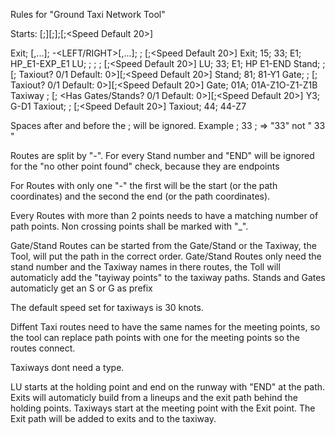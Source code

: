 Rules for "Ground Taxi Network Tool"

Starts:
[<Type>;][<Runway>;]<Name>;<Route>[;<Speed Default 20>]


Exit; <LU Runway>[,...]; <Exit Runway>-<LEFT/RIGHT>[,...]; <Taxiway Name>; <Route>[;<Speed Default 20>]
Exit; 15; 33; E1; HP_E1-EXP_E1
LU; <LU Runway>; <Exit Runway>; <Intersection Name>; <Route>[;<Speed Default 20>]
LU; 33; E1; HP E1-END
Stand; <Name>; <Route>[; Taxiout? 0/1 Default: 0>][;<Speed Default 20>]
Stand; 81; 81-Y1
Gate; <Name>; <Route>[; Taxiout? 0/1 Default: 0>][;<Speed Default 20>]
Gate; 01A; 01A-Z1O-Z1-Z1B
Taxiway
<Name>; <Route>[; <Has Gates/Stands? 0/1 Default: 0>][;<Speed Default 20>]
Y3; G-D1
Taxiout; <Name>; <Route>[;<Speed Default 20>]
Taxiout; 44; 44-Z7

Spaces after and before the ; will be ignored.
Example
; 33 ; => "33" not " 33 "

Routes are split by "-".
For every Stand number and "END" will be ignored for the "no other point found" check, because they are endpoints

For Routes with only one "-" the first will be the start (or the path coordinates) and the second the end (or the path coordinates).

Every Routes with more than 2 points needs to have a matching number of path points.
Non crossing points shall be marked with "_".

Gate/Stand Routes can be started from the Gate/Stand or the Taxiway, the Tool, will put the path in the correct order.
Gate/Stand Routes only need the stand number and the Taxiway names in there routes, the Toll will automaticly add the "tayiway points" to the taxiway paths.
Stands and Gates automaticly get an S or G as prefix

The default speed set for taxiways is 30 knots.

Diffent Taxi routes need to have the same names for the meeting points, so the tool can replace path points with one for the meeting points so the routes connect.

Taxiways dont need a type.

LU starts at the holding point and end on the runway with "END" at the path.
Exits will automaticly build from a lineups and the exit path behind the holding points.
Taxiways start at the meeting point with the Exit point.
The Exit path will be added to exits and to the taxiway.